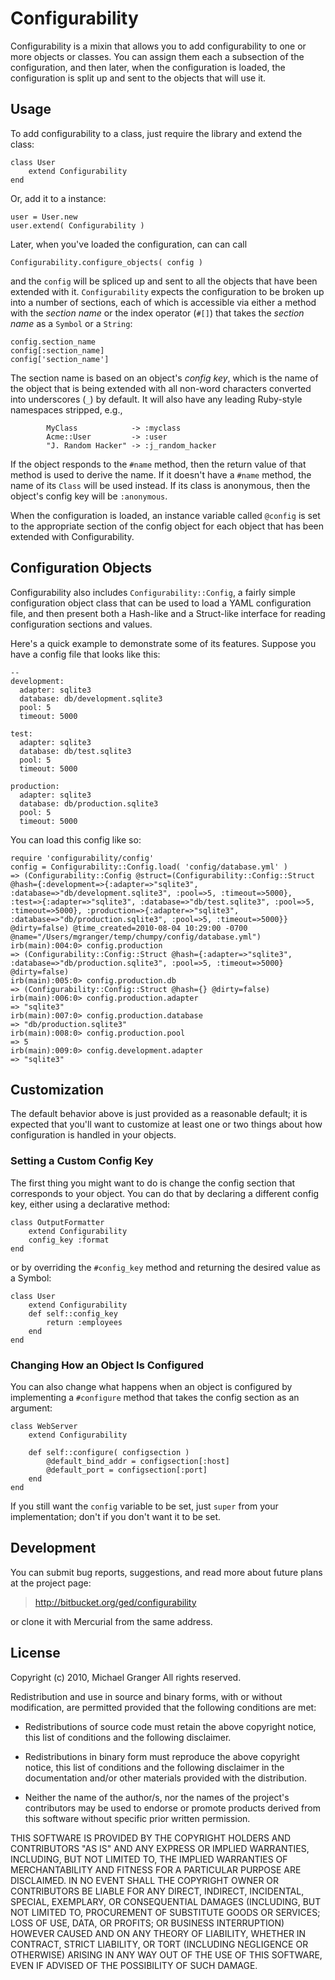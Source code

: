 # Configurability

Configurability is a mixin that allows you to add configurability to one or
more objects or classes. You can assign them each a subsection of the
configuration, and then later, when the configuration is loaded, the
configuration is split up and sent to the objects that will use it.

## Usage

To add configurability to a class, just require the library and extend
the class:

    class User
        extend Configurability
    end

Or, add it to a instance:

    user = User.new
    user.extend( Configurability )

Later, when you've loaded the configuration, can can call

    Configurability.configure_objects( config )

and the `config` will be spliced up and sent to all the objects that have
been extended with it. `Configurability` expects the configuration to be 
broken up into a number of sections, each of which is accessible via either
a method with the _section name_ or the index operator (`#[]`) that takes the 
_section name_ as a `Symbol` or a `String`:

    config.section_name
    config[:section_name]
    config['section_name']

The section name is based on an object's _config key_, which is the name of
the object that is being extended with all non-word characters converted into
underscores (`_`) by default. It will also have any leading Ruby-style
namespaces stripped, e.g.,

		    MyClass            -> :myclass
		    Acme::User         -> :user
		    "J. Random Hacker" -> :j_random_hacker

If the object responds to the `#name` method, then the return value of that
method is used to derive the name. If it doesn't have a `#name` method, the
name of its `Class` will be used instead. If its class is anonymous, then
the object's config key will be `:anonymous`.

When the configuration is loaded, an instance variable called `@config` is set
to the appropriate section of the config object for each object that has
been extended with Configurability.


## Configuration Objects

Configurability also includes `Configurability::Config`, a fairly simple
configuration object class that can be used to load a YAML configuration file,
and then present both a Hash-like and a Struct-like interface for reading
configuration sections and values.

Here's a quick example to demonstrate some of its features. Suppose you have a
config file that looks like this:

	--
	development:
	  adapter: sqlite3
	  database: db/development.sqlite3
	  pool: 5
	  timeout: 5000

	test:
	  adapter: sqlite3
	  database: db/test.sqlite3
	  pool: 5
	  timeout: 5000

	production:
	  adapter: sqlite3
	  database: db/production.sqlite3
	  pool: 5
	  timeout: 5000

You can load this config like so:

	require 'configurability/config'
	config = Configurability::Config.load( 'config/database.yml' )
	=> (Configurability::Config @struct=(Configurability::Config::Struct @hash={:development=>{:adapter=>"sqlite3", :database=>"db/development.sqlite3", :pool=>5, :timeout=>5000}, :test=>{:adapter=>"sqlite3", :database=>"db/test.sqlite3", :pool=>5, :timeout=>5000}, :production=>{:adapter=>"sqlite3", :database=>"db/production.sqlite3", :pool=>5, :timeout=>5000}} @dirty=false) @time_created=2010-08-04 10:29:00 -0700 @name="/Users/mgranger/temp/chumpy/config/database.yml")
	irb(main):004:0> config.production
	=> (Configurability::Config::Struct @hash={:adapter=>"sqlite3", :database=>"db/production.sqlite3", :pool=>5, :timeout=>5000} @dirty=false)
	irb(main):005:0> config.production.db
	=> (Configurability::Config::Struct @hash={} @dirty=false)
	irb(main):006:0> config.production.adapter
	=> "sqlite3"
	irb(main):007:0> config.production.database
	=> "db/production.sqlite3"
	irb(main):008:0> config.production.pool
	=> 5
	irb(main):009:0> config.development.adapter
	=> "sqlite3"
	

## Customization

The default behavior above is just provided as a reasonable default; it is
expected that you'll want to customize at least one or two things about
how configuration is handled in your objects.

### Setting a Custom Config Key

The first thing you might want to do is change the config section that
corresponds to your object. You can do that by declaring a different
config key, either using a declarative method:

    class OutputFormatter
        extend Configurability
        config_key :format
    end

or by overriding the `#config_key` method and returning the desired value
as a Symbol:

    class User
        extend Configurability
        def self::config_key
            return :employees
        end
    end

### Changing How an Object Is Configured

You can also change what happens when an object is configured by implementing
a `#configure` method that takes the config section as an argument:

    class WebServer
        extend Configurability

        def self::configure( configsection )
            @default_bind_addr = configsection[:host]
            @default_port = configsection[:port]
        end
    end

If you still want the `config` variable to be set, just `super` from your implementation; don't if you don't want it to be set.


## Development

You can submit bug reports, suggestions, and read more about future plans at
the project page:

> http://bitbucket.org/ged/configurability

or clone it with Mercurial from the same address.


## License

Copyright (c) 2010, Michael Granger
All rights reserved.

Redistribution and use in source and binary forms, with or without
modification, are permitted provided that the following conditions are met:

* Redistributions of source code must retain the above copyright notice,
  this list of conditions and the following disclaimer.

* Redistributions in binary form must reproduce the above copyright notice,
  this list of conditions and the following disclaimer in the documentation
  and/or other materials provided with the distribution.

* Neither the name of the author/s, nor the names of the project's
  contributors may be used to endorse or promote products derived from this
  software without specific prior written permission.

THIS SOFTWARE IS PROVIDED BY THE COPYRIGHT HOLDERS AND CONTRIBUTORS "AS IS"
AND ANY EXPRESS OR IMPLIED WARRANTIES, INCLUDING, BUT NOT LIMITED TO, THE
IMPLIED WARRANTIES OF MERCHANTABILITY AND FITNESS FOR A PARTICULAR PURPOSE ARE
DISCLAIMED. IN NO EVENT SHALL THE COPYRIGHT OWNER OR CONTRIBUTORS BE LIABLE
FOR ANY DIRECT, INDIRECT, INCIDENTAL, SPECIAL, EXEMPLARY, OR CONSEQUENTIAL
DAMAGES (INCLUDING, BUT NOT LIMITED TO, PROCUREMENT OF SUBSTITUTE GOODS OR
SERVICES; LOSS OF USE, DATA, OR PROFITS; OR BUSINESS INTERRUPTION) HOWEVER
CAUSED AND ON ANY THEORY OF LIABILITY, WHETHER IN CONTRACT, STRICT LIABILITY,
OR TORT (INCLUDING NEGLIGENCE OR OTHERWISE) ARISING IN ANY WAY OUT OF THE USE
OF THIS SOFTWARE, EVEN IF ADVISED OF THE POSSIBILITY OF SUCH DAMAGE.

